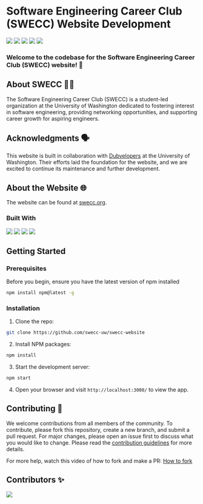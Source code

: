 # Software Engineering Career Club (SWECC) Website Development

[![][discord-shield]][discord-url]
[![][swecc-shield]][swecc-url]
[![][instagram-shield]][instagram-url]
[![][linkedin-shield]][linkedin-url]
[![][email-shield]][email-url]

### Welcome to the codebase for the Software Engineering Career Club (SWECC) website! 🎉

## About SWECC 🧑‍💻

The Software Engineering Career Club (SWECC) is a student-led organization at the University of Washington dedicated to fostering interest in software engineering, providing networking opportunities, and supporting career growth for aspiring engineers.

## Acknowledgments 🗣️

This website is built in collaboration with [Dubvelopers][dubvelopers-url] at the University of Washington. Their efforts laid the foundation for the website, and we are excited to continue its maintenance and further development.

## About the Website 🌐

The website can be found at [swecc.org](swecc-url).

### Built With

[![][react-shield]][react-url]
[![][js-shield]][js-url]
[![][bootstrap-shield]][bootstrap-url]
[![][css3-shield]][css3-url]

## Getting Started

### Prerequisites

Before you begin, ensure you have the latest version of npm installed

```bash
npm install npm@latest -g
```

### Installation

1. Clone the repo:

```bash
git clone https://github.com/swecc-uw/swecc-website
```

2. Install NPM packages:

```bash
npm install
```

3. Start the development server:

```bash
npm start
```

4. Open your browser and visit `http://localhost:3000/` to view the app.

## Contributing 🤝

We welcome contributions from all members of the community. To contribute, please fork this repository, create a new branch, and submit a pull request. For major changes, please open an issue first to discuss what you would like to change.
Please read the [contribution guidelines][contribution-url] for more details.

For more help, watch this video of how to fork and make a PR: [How to fork](https://youtu.be/OvmZfK0wN2A)

## Contributors ✨

<a href="https://github.com/swecc-uw/swecc-website/graphs/contributors">
  <img src="https://contrib.rocks/image?repo=swecc-uw/swecc-website" />
</a>

[contribution-url]: https://github.com/swecc-uw/swecc-website/wiki/Contributing-to-our-project
[swecc-shield]: https://img.shields.io/badge/SWECC.ORG-%238d3ac5?style=for-the-badge
[swecc-url]: https://swecc.org/
[dubvelopers-url]: https://github.com/DUBvelopers-UW/swecc
[email-shield]: https://img.shields.io/badge/email-D14836?style=for-the-badge&logo=gmail&logoColor=white
[email-url]: mailto:swecc@uw.edu
[discord-shield]: https://dcbadge.vercel.app/api/server/Pbk4sCEWDY
[discord-url]: https://discord.gg/Pbk4sCEWDY
[instagram-shield]: https://img.shields.io/badge/Instagram-E4405F?style=for-the-badge&logo=instagram&logoColor=white
[instagram-url]: https://www.instagram.com/swecc.uw/
[linkedin-shield]: https://img.shields.io/badge/LinkedIn-0077B5?style=for-the-badge&logo=linkedin&logoColor=white
[linkedin-url]: https://www.linkedin.com/company/software-engineering-career-club-at-uw/
[react-shield]: https://img.shields.io/badge/React-20232A?style=for-the-badge&logo=react&logoColor=61DAFB
[react-url]: https://reactjs.org/
[bootstrap-shield]: https://img.shields.io/badge/Bootstrap-563D7C?style=for-the-badge&logo=bootstrap&logoColor=white
[bootstrap-url]: https://getbootstrap.com/
[css3-shield]: https://img.shields.io/badge/CSS3-1572B6?style=for-the-badge&logo=css3&logoColor=white
[css3-url]: https://developer.mozilla.org/en-US/docs/Web/CSS
[js-shield]: https://img.shields.io/badge/JavaScript-323330?style=for-the-badge&logo=javascript&logoColor=F7DF1E
[js-url]: https://developer.mozilla.org/en-US/docs/Web/JavaScript
